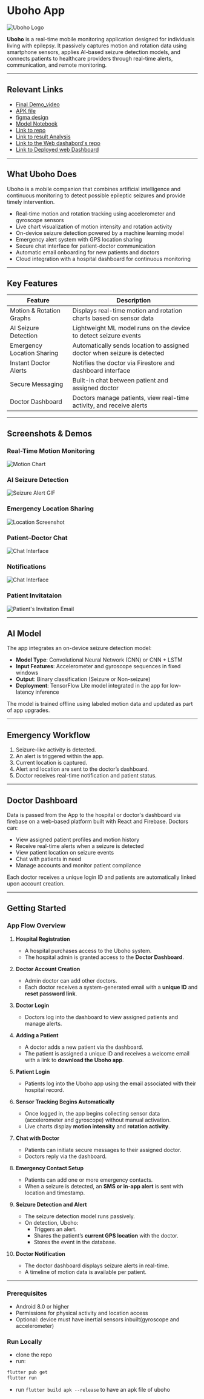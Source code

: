 # Uboho App

![Uboho Logo](assets/images/app_screenshots/IMG-20250603-WA0093.jpg)


**Uboho** is a real-time mobile monitoring application designed for individuals living with epilepsy. It passively captures motion and rotation data using smartphone sensors, applies AI-based seizure detection models, and connects patients to healthcare providers through real-time alerts, communication, and remote monitoring.

---

## Relevant Links
- [Final Demo_video](https://drive.google.com/file/d/1XLzOHM6Bv0CMiRLJ8UZinhGnnOnriDTX/view?usp=drive_link)
- [APK file](https://drive.google.com/file/d/1P6c8OTIzJb-7oPbrxBC6F3g80XjQEwq8/view?usp=drive_link)
- [figma design](https://www.figma.com/design/EjFiGZ5k5acmHJRQBd7kbL/Uboho?node-id=0-1&t=KELwLbz414nI3asK-1)
- [Model Notebook](https://colab.research.google.com/drive/1A0p8y6ESvFTNLna3j7ZdFADVQKIYOiaY?usp=sharing)
- [Link to repo](https://github.com/Isaiah-Essien/uboho_mobile)
- [Link to result Analysis](https://docs.google.com/document/d/1VcpaDektwOJMmtjM2LOTRAUTh_5AqvCrXtK0OyX-ykY/edit?usp=sharing)
- [Link to the Web dashabord's repo](https://github.com/Isaiah-Essien/uboho_web_dashboard)
- [Link to Deployed web Dashboard](https://quiet-elf-a156b4.netlify.app)

---
## What Uboho Does

Uboho is a mobile companion that combines artificial intelligence and continuous monitoring to detect possible epileptic seizures and provide timely intervention.

- Real-time motion and rotation tracking using accelerometer and gyroscope sensors
- Live chart visualization of motion intensity and rotation activity
- On-device seizure detection powered by a machine learning model
- Emergency alert system with GPS location sharing
- Secure chat interface for patient-doctor communication
- Automatic email onboarding for new patients and doctors
- Cloud integration with a hospital dashboard for continuous monitoring

---

## Key Features

| Feature                    | Description |
|----------------------------|-------------|
| Motion & Rotation Graphs   | Displays real-time motion and rotation charts based on sensor data |
| AI Seizure Detection       | Lightweight ML model runs on the device to detect seizure events |
| Emergency Location Sharing | Automatically sends location to assigned doctor when seizure is detected |
| Instant Doctor Alerts      | Notifies the doctor via Firestore and dashboard interface |
| Secure Messaging           | Built-in chat between patient and assigned doctor |
| Doctor Dashboard           | Doctors manage patients, view real-time activity, and receive alerts |

---

## Screenshots & Demos

### Real-Time Motion Monitoring
![Motion Chart](assets/images/app_screenshots/graphs.jpg)

### AI Seizure Detection
![Seizure Alert GIF](assets/images/app_screenshots/seizure_event_detected.jpg)

### Emergency Location Sharing
![Location Screenshot](assets/images/app_screenshots/location_real_time.png)

### Patient–Doctor Chat
![Chat Interface](assets/images/app_screenshots/chat.jpg)

### Notifications
![Chat Interface](assets/images/app_screenshots/notifications.jpg)

### Patient Invitataion
![Patient's Invitation Email](assets/images/app_screenshots/patient_invidation.png)

---

## AI Model

The app integrates an on-device seizure detection model:

- **Model Type**: Convolutional Neural Network (CNN) or CNN + LSTM
- **Input Features**: Accelerometer and gyroscope sequences in fixed windows
- **Output**: Binary classification (Seizure or Non-seizure)
- **Deployment**: TensorFlow Lite model integrated in the app for low-latency inference

The model is trained offline using labeled motion data and updated as part of app upgrades.

---

## Emergency Workflow

1. Seizure-like activity is detected.
2. An alert is triggered within the app.
3. Current location is captured.
4. Alert and location are sent to the doctor’s dashboard.
5. Doctor receives real-time notification and patient status.

---

## Doctor Dashboard

Data is passed from the App to the hospital or doctor's dashboard via firebase on a web-based platform built with React and Firebase. Doctors can:

- View assigned patient profiles and motion history
- Receive real-time alerts when a seizure is detected
- View patient location on seizure events
- Chat with patients in need
- Manage accounts and monitor patient compliance

Each doctor receives a unique login ID and patients are automatically linked upon account creation.

---

## Getting Started

### App Flow Overview

1. **Hospital Registration**
    - A hospital purchases access to the Uboho system.
    - The hospital admin is granted access to the **Doctor Dashboard**.

2. **Doctor Account Creation**
    - Admin doctor can add other doctors.
    - Each doctor receives a system-generated email with a **unique ID** and **reset password link**.

3. **Doctor Login**
    - Doctors log into the dashboard to view assigned patients and manage alerts.

4. **Adding a Patient**
    - A doctor adds a new patient via the dashboard.
    - The patient is assigned a unique ID and receives a welcome email with a link to **download the Uboho app**.

5. **Patient Login**
    - Patients log into the Uboho app using the email associated with their hospital record.

6. **Sensor Tracking Begins Automatically**
    - Once logged in, the app begins collecting sensor data (accelerometer and gyroscope) without manual activation.
    - Live charts display **motion intensity** and **rotation activity**.

7. **Chat with Doctor**
    - Patients can initiate secure messages to their assigned doctor.
    - Doctors reply via the dashboard.

8. **Emergency Contact Setup**
    - Patients can add one or more emergency contacts.
    - When a seizure is detected, an **SMS or in-app alert** is sent with location and timestamp.

9. **Seizure Detection and Alert**
    - The seizure detection model runs passively.
    - On detection, Uboho:
        - Triggers an alert.
        - Shares the patient’s **current GPS location** with the doctor.
        - Stores the event in the database.

10. **Doctor Notification**
    - The doctor dashboard displays seizure alerts in real-time.
    - A timeline of motion data is available per patient.

---
### Prerequisites

- Android 8.0 or higher
- Permissions for physical activity and location access
- Optional: device must have inertial sensors inbuilt(gyroscope and accelerometer)

### Run Locally
- clone the repo
- run:
```bash
flutter pub get
flutter run

```
- run `flutter build apk --release` to have an apk file of uboho


